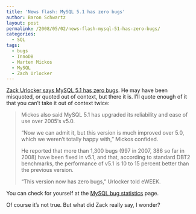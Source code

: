 ```yaml
---
title: 'News flash: MySQL 5.1 has zero bugs'
author: Baron Schwartz
layout: post
permalink: /2008/05/02/news-flash-mysql-51-has-zero-bugs/
categories:
  - SQL
tags:
  - bugs
  - InnoDB
  - Marten Mickos
  - MySQL
  - Zach Urlocker
---
```

[Zack Urlocker says MySQL 5.1 has zero bugs][1]. He may have been misquoted, or quoted out of context, but there it is. I&#8217;ll quote enough of it that you can&#8217;t take it out of context twice:

<blockquote cite="http://www.eweek.com/c/a/Database/CEO-Calls-MySQLs-the-Ferrari-of-Databases/">
  <p>
    Mickos also said MySQL 5.1 has upgraded its reliability and ease of use over 2005&#8242;s v5.0.
  </p>
  
  <p>
    &#8220;Now we can admit it, but this version is much improved over 5.0, which we weren&#8217;t totally happy with,&#8221; Mickos confided.
  </p>
  
  <p>
    He reported that more than 1,300 bugs (997 in 2007, 386 so far in 2008) have been fixed in v5.1, and that, according to standard DBT2 benchmarks, the performance of v5.1 is 10 to 15 percent better than the previous version.
  </p>
  
  <p>
    &#8220;This version now has zero bugs,&#8221; Urlocker told eWEEK.
  </p>
</blockquote>

You can check for yourself at the [MySQL bug statistics][2] page.

Of course it&#8217;s not true. But what did Zack really say, I wonder?

 [1]: http://www.eweek.com/c/a/Database/CEO-Calls-MySQLs-the-Ferrari-of-Databases/
 [2]: http://bugs.mysql.com/bugstats.php